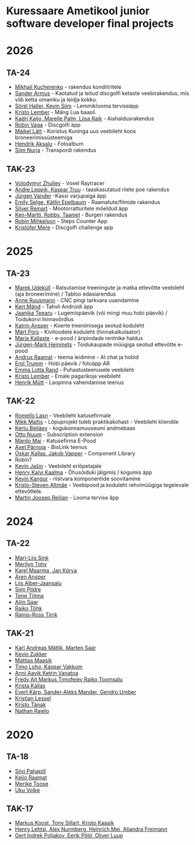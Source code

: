 # Kuressaare Ametikool junior software developer final projects

# 2026

## TA-24

- [Mikhail Kucherenko](https://github.com/GoodFe11ow/Final-project) - rakendus kondiitritele
- [Sander Armus](https://github.com/SanderArmus/DiscFinder) - Kaotatud ja leitud discgolfi ketaste veebirakendus, mis viib ketta omaniku ja leidja kokku. 
- [Sörel Haller, Kevin Siim](https://github.com/Sorel-Haller/Sorel_Final2025) - Lemmiklooma terviseäpp
- [Kristo Lember](https://github.com/x3kristx/loputoo) - Mäng Lua baasil.
- [Kadri Kaljo, Marelle Palm, Liisa Raik](https://github.com/KadriKaljo/Kadri_Kaljo_Final_Project_TA-24) - Aiahaldusrakendus
- [Robin Vaga](https://github.com/RobinVaga/discpro) - Discgolfi äpp
- [Maikel Lätt](https://github.com/Maikellatt/KoristusKuningasFinal) - Koristus Kuninga uus veebileht koos broneerimissüsteemiga
- [Hendrik Aksalu](https://github.com/HendrikAksalu/Final-Project-TA-24-.git) - Fotoalbum
- [Siim Nurja](https://github.com/SiimNu89/Transport-App) - Transpordi rakendus

## TAK-23
- [Volodymyr Zhuliev](https://github.com/Aern-do/voxel-raytracer) - Voxel Raytracer
- [Andre Leppik, Kaspar Truu](https://github.com/vndrre/e-kaltsukas ) - taaskasutatud riiete poe rakendus
- [Jürgen Vander](https://github.com/jyrgen112/cat_mobileapp) -Kassi varjupaiga äpp
- [Emily Selge, Kätlin Epelbaum](https://github.com/KatlinEpelbaum/movies-books-app) - Raamatute/filmide rakendus
- [Silver Reinart](https://github.com/silverreinart1/Final-Project) - Mootorratturitele mõeldud äpp
- [Ken-Martti, Robby, Taaniel](https://github.com/Kennu156/final-project.git) - Burgeri rakendus
- [Robin Mihkelson](https://github.com/robinmihkelson/steps-counter-app) - Steps Counter App
- [Kristofer Mere](https://github.com/kiku69/DiscgolfApp.git) - Discgolfi challenge app

# 2025

## TA-23
- [Marek Udeküll](https://github.com/udekas/horseriding_homepage/wiki) - Ratsutamise treeningute ja matka ettevõtte veebileht (aja broneerimine) / Tabloo edasiarendus  
- [Anne Ruusmann](https://github.com/Anne-dot/finalProject) - CNC pingi tarkvara uuendamine  
- [Kert Mänd](https://github.com/1kert/Endproject) - Tahvli Androidi äpp
- [Jaanika Teearu](https://github.com/JaanikaT/final_project) - Lugemispäevik (või mingi muu hobi päevik) / Toidukorvi hinnavõrdlus
- [Katrin Ansper](https://github.com/AnsperKatrin/Aiahoid.ee/wiki) - Koerte treenimisega seotud koduleht
- [Märt Pors](https://github.com/Mart357/TA-23-Final-Project) - Kivitoodete koduleht (hinnakalkulaator)
- [Maria Kallaste](https://github.com/mariakallaste/loputoo_ideed/) - e-pood / äripindade rentnike haldus
- [Jürgen-Mark Heinmets]() - Toidukaupade müügiga seotud ettevõtte e-pood
- [Andrus Raamat](https://github.com/araamat/TA-23-Final-Project/wiki) - teema leidmine - AI chat ja hobid
- [Erol Trumm]() - Hobi päevik / fotoäpp AR
- [Emma Lotta Rand](https://github.com/emmalotta/u-teenused) - Puhastusteenusele veebileht
- [Kristo Lember]() - Emale pagarikoja veebileht  
- [Henrik Mütt](https://github.com/henrikmutt/lopuToo) - Laopinna vahendamise teenus  

## TAK-22
- [Romello Lasn](https://github.com/RomelloLasn/Endproject) - Veebileht katusefirmale
- [Mikk Maltis](https://github.com/MikkMaltis/Final-project) - Lõpuprojekt tuleb praktikakohast - Veebileht kliendile
- [Kertu Beljäev](https://github.com/Kertu2011/final-project) - kogukonnamuuseumi andmebaas
- [Otto Nuum](https://github.com/Ottonuum/Extension) - Subscription extension
- [Mardo Mai](https://github.com/mardomai/lopuprojekt) - Katusefirma E-Pood
- [Axel Pärnoja](https://github.com/conjurs/cautious) - BioLink teenus
- [Oskar Kallas, Jakob Vapper](https://github.com/TiitPriit/ComponentLibrary) - Component Library
- Robin?
- [Kevin Jašin](https://github.com/KevinJasin/Final-project) - Veebileht eriõpetajale
- [Henry Kalvi Kaalma](https://github.com/Beeak/flight-app) - Õhusõiduki jälgimis / kogumis äpp
- [Kevin Kangur](https://github.com/KevinKangur/PC-Part-Suggester) - riistvara komponentide soovitamine  
- [Kristo-Steven Altmäe](https://github.com/StevenAltmae/Final-project) - Veebipood ja koduleht rehvimüügiga tegelevale ettevõttele.
- [Martin Joosep Reiljan](https://github.com/Joosepi/kennel-app) - Looma tervise äpp

# 2024

## TA-22
 - [Mari-Liis Sink](https://github.com/mariliis01/TA-22-final-Mari-Liis-Sink)  
 - [Merilyn Tohv](https://github.com/merilyntohv/MerilynTohv-final-TA22)  
 - [Karel Maarma, Jan Kõrva](https://github.com/avrokj/BT_Scoreboard/)  
 - [Aren Ansper](https://github.com/Aren4A/ArenAnsper-final-TA-22)  
 - [Liis Alber-Jaansalu](https://github.com/LiisAlber/Liis-Alber-Jaansalu-TA22-final)  
 - [Siim Pildre](https://github.com/siimpildre/SiimPildre-final-TA22)  
 - [Tene Tiitma](https://github.com/tenetiitma/TeneTiitma-final-TA22)  
 - [Aliin Saar](https://github.com/aliinS/AjaHaldur)  
 - [Raiko Tõhk](https://github.com/Raikotohk1/lopuprojekt)  
 - [Rainis-Ross Tiirik](https)  

## TAK-21
 - [Karl Andreas Mätlik,	Marten Saar](https://github.com/aliinS/AjaHaldur)  
 - [Kevin Zukker](https://github.com/eritirammus/Loputoo)  
 - [Mattias Maasik](httpst)  
 - [Timo Loho, Kaspar Vakkum](https://github.com/FluffyQuake/Loputoo)  
 - [Anni Aavik	Ketrin Vanatoa](https://github.com/KetrinV/colorblind-people-app)  
 - [Fredy Ait	Markus Timofejev	Raiko Toomsalu](https://github.com/freduard/l6putoo-laravel)  
 - [Krista Kallas](http)  
 - [Evert Kärp, Sander-Aleks Mander, Gendro Umber](https://github.com/sander-aleks/Loputoo)  
 - [Kristjan Lessel](httpuprojekt)  
 - [Kristo Tänak](httjekt)  
 - [Nathan Raielo](https://github.com/N4thanT/VR_project)  


# 2020

## TA-18
- [Siivi Pahapill](https://github.com/Siivi/GoogleMapsAPI)
- [Keijo Raamat](https://github.com/keijoraamat/kypsetaja-toolaud)
- [Merike Toose](https://github.com/Merike11/Raamat)
- [Uku Volke](https://github.com/ukuvolke/L6put-)

## TAK-17
- [Markus Koost, Tony Sillart, Kristo Kaasik](https://github.com/markuskoost/UE4Lopuprojekt)
- [Henry Lehtsi, Alex Nurmberg, Heinrich Mei, Aliandra Freimann](https://github.com/HenrysHub/veebileht)
- [Gert Indrek Poljakov, Eerik Põld, Oliver Luup](https://github.com/doggolord/1-bit-Hero)
